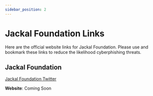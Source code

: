 ```yaml
---
sidebar_position: 2
---
```


# Jackal Foundation Links
Here are the official website links for Jackal Foundation. Please use and bookmark these links to reduce the likelihood cyberphishing threats.

## Jackal Foundation

[Jackal Foundation Twitter](https://twitter.com/FoundationJKL)

__Website__: Coming Soon




